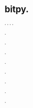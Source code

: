 # bitpy.
.
.
.
.












.






















































.
























.



























.

















































































.































































.































































































.















.

























